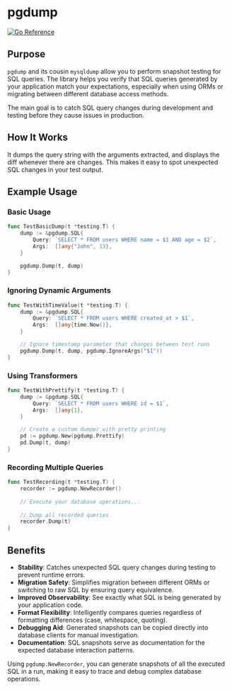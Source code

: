 # pgdump
[![Go Reference](https://pkg.go.dev/badge/github.com/alextanhongpin/testdump/pgdump.svg)](https://pkg.go.dev/github.com/alextanhongpin/testdump/pgdump)

## Purpose

`pgdump` and its cousin `mysqldump` allow you to perform snapshot testing for SQL queries. The library helps you verify that SQL queries generated by your application match your expectations, especially when using ORMs or migrating between different database access methods.

The main goal is to catch SQL query changes during development and testing before they cause issues in production.

## How It Works

It dumps the query string with the arguments extracted, and displays the diff whenever there are changes. This makes it easy to spot unexpected SQL changes in your test output.

## Example Usage

### Basic Usage

```go
func TestBasicDump(t *testing.T) {
    dump := &pgdump.SQL{
        Query: `SELECT * FROM users WHERE name = $1 AND age = $2`,
        Args:  []any{"John", 13},
    }

    pgdump.Dump(t, dump)
}
```

### Ignoring Dynamic Arguments

```go
func TestWithTimeValue(t *testing.T) {
    dump := &pgdump.SQL{
        Query: `SELECT * FROM users WHERE created_at > $1`,
        Args:  []any{time.Now()},
    }

    // Ignore timestamp parameter that changes between test runs
    pgdump.Dump(t, dump, pgdump.IgnoreArgs("$1"))
}
```

### Using Transformers

```go
func TestWithPrettify(t *testing.T) {
    dump := &pgdump.SQL{
        Query: `SELECT * FROM users WHERE id = $1`,
        Args:  []any{1},
    }

    // Create a custom dumper with pretty printing
    pd := pgdump.New(pgdump.Prettify)
    pd.Dump(t, dump)
}
```

### Recording Multiple Queries

```go
func TestRecording(t *testing.T) {
    recorder := pgdump.NewRecorder()
    
    // Execute your database operations...
    
    // Dump all recorded queries
    recorder.Dump(t)
}
```

## Benefits

- **Stability**: Catches unexpected SQL query changes during testing to prevent runtime errors.
- **Migration Safety**: Simplifies migration between different ORMs or switching to raw SQL by ensuring query equivalence.
- **Improved Observability**: See exactly what SQL is being generated by your application code.
- **Format Flexibility**: Intelligently compares queries regardless of formatting differences (case, whitespace, quoting).
- **Debugging Aid**: Generated snapshots can be copied directly into database clients for manual investigation.
- **Documentation**: SQL snapshots serve as documentation for the expected database interaction patterns.

Using `pgdump.NewRecorder`, you can generate snapshots of all the executed SQL in a run, making it easy to trace and debug complex database operations.
